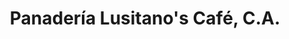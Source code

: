 ---
title: "Panadería Lusitano's Café, C.A."
url: /ciudad-guayana/panaderia-lusitanos-cafe-c-a/
shop: Bäckerei
---